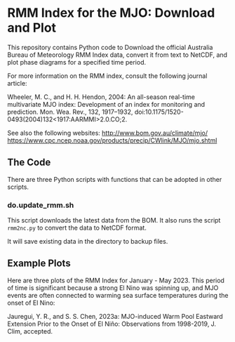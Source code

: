 # RMM Index for the MJO: Download and Plot

This repository contains Python code to Download the official Australia Bureau of Meteorology RMM Index data, convert it from text to NetCDF, and plot phase diagrams for a specified time period.

For more information on the RMM index, consult the following journal article:

Wheeler, M. C., and H. H. Hendon, 2004: An all-season real-time multivariate MJO index: Development of an index for monitoring and prediction. Mon. Wea. Rev., 132, 1917–1932, doi:10.1175/1520-0493(2004)132<1917:AARMMI>2.0.CO;2.

See also the following websites:
http://www.bom.gov.au/climate/mjo/
https://www.cpc.ncep.noaa.gov/products/precip/CWlink/MJO/mjo.shtml


## The Code

There are three Python scripts with functions that can be adopted in other scripts.

### do.update_rmm.sh

This script downloads the latest data from the BOM. It also runs the script `rmm2nc.py` to convert the data to NetCDF format.

It will save existing data in the directory to backup files.



## Example Plots

Here are three plots of the RMM Index for January - May 2023. This period of time is significant because a strong El Nino was spinning up, and MJO events are often connected to warming sea surface temperatures during the onset of El Nino:

Jauregui, Y. R., and S. S. Chen, 2023a: MJO-induced Warm Pool Eastward Extension Prior to the Onset of El Niño: Observations from 1998-2019, J. Clim, accepted. 



